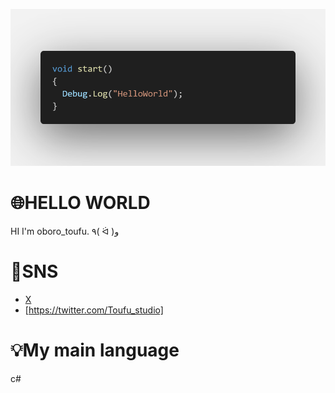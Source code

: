 ![banner](code.png)

# 🌐HELLO WORLD
HI I'm oboro_toufu.
٩( ᐛ )و

# 👾SNS
* [X](https://twitter.com/Toufu_studio)
* [https://twitter.com/Toufu_studio]



# 💡My main language
c#
